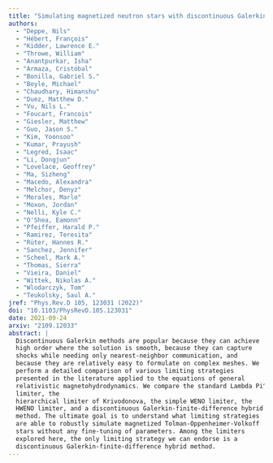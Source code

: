 ```yaml
---
title: "Simulating magnetized neutron stars with discontinuous Galerkin methods"
authors:
  - "Deppe, Nils"
  - "Hébert, François"
  - "Kidder, Lawrence E."
  - "Throwe, William"
  - "Anantpurkar, Isha"
  - "Armaza, Cristóbal"
  - "Bonilla, Gabriel S."
  - "Boyle, Michael"
  - "Chaudhary, Himanshu"
  - "Duez, Matthew D."
  - "Vu, Nils L."
  - "Foucart, Francois"
  - "Giesler, Matthew"
  - "Guo, Jason S."
  - "Kim, Yoonsoo"
  - "Kumar, Prayush"
  - "Legred, Isaac"
  - "Li, Dongjun"
  - "Lovelace, Geoffrey"
  - "Ma, Sizheng"
  - "Macedo, Alexandra"
  - "Melchor, Denyz"
  - "Morales, Marlo"
  - "Moxon, Jordan"
  - "Nelli, Kyle C."
  - "O'Shea, Eamonn"
  - "Pfeiffer, Harald P."
  - "Ramirez, Teresita"
  - "Rüter, Hannes R."
  - "Sanchez, Jennifer"
  - "Scheel, Mark A."
  - "Thomas, Sierra"
  - "Vieira, Daniel"
  - "Wittek, Nikolas A."
  - "Wlodarczyk, Tom"
  - "Teukolsky, Saul A."
jref: "Phys.Rev.D 105, 123031 (2022)"
doi: "10.1103/PhysRevD.105.123031"
date: 2021-09-24
arxiv: "2109.12033"
abstract: |
  Discontinuous Galerkin methods are popular because they can achieve
  high order where the solution is smooth, because they can capture
  shocks while needing only nearest-neighbor communication, and
  because they are relatively easy to formulate on complex meshes. We
  perform a detailed comparison of various limiting strategies
  presented in the literature applied to the equations of general
  relativistic magnetohydrodynamics. We compare the standard Lambda Pi^N
  limiter, the
  hierarchical limiter of Krivodonova, the simple WENO limiter, the
  HWENO limiter, and a discontinuous Galerkin-finite-difference hybrid
  method. The ultimate goal is to understand what limiting strategies
  are able to robustly simulate magnetized Tolman-Oppenheimer-Volkoff
  stars without any fine-tuning of parameters. Among the limiters
  explored here, the only limiting strategy we can endorse is a
  discontinuous Galerkin-finite-difference hybrid method.
---
```

